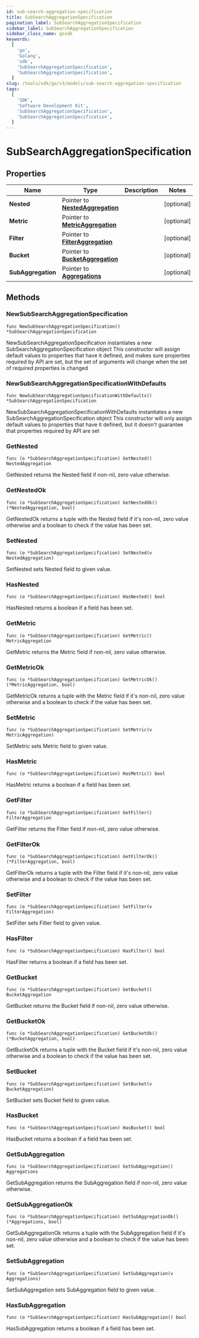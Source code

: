 ```yaml
---
id: sub-search-aggregation-specification
title: SubSearchAggregationSpecification
pagination_label: SubSearchAggregationSpecification
sidebar_label: SubSearchAggregationSpecification
sidebar_class_name: gosdk
keywords:
  [
    'go',
    'Golang',
    'sdk',
    'SubSearchAggregationSpecification',
    'SubSearchAggregationSpecification',
  ]
slug: /tools/sdk/go/v3/models/sub-search-aggregation-specification
tags:
  [
    'SDK',
    'Software Development Kit',
    'SubSearchAggregationSpecification',
    'SubSearchAggregationSpecification',
  ]
---
```


# SubSearchAggregationSpecification

## Properties

| Name | Type | Description | Notes |
| --- | --- | --- | --- |
| **Nested** | Pointer to [**NestedAggregation**](nested-aggregation) |  | [optional] |
| **Metric** | Pointer to [**MetricAggregation**](metric-aggregation) |  | [optional] |
| **Filter** | Pointer to [**FilterAggregation**](filter-aggregation) |  | [optional] |
| **Bucket** | Pointer to [**BucketAggregation**](bucket-aggregation) |  | [optional] |
| **SubAggregation** | Pointer to [**Aggregations**](aggregations) |  | [optional] |

## Methods

### NewSubSearchAggregationSpecification

`func NewSubSearchAggregationSpecification() *SubSearchAggregationSpecification`

NewSubSearchAggregationSpecification instantiates a new SubSearchAggregationSpecification object This constructor will assign default values to properties that have it defined, and makes sure properties required by API are set, but the set of arguments will change when the set of required properties is changed

### NewSubSearchAggregationSpecificationWithDefaults

`func NewSubSearchAggregationSpecificationWithDefaults() *SubSearchAggregationSpecification`

NewSubSearchAggregationSpecificationWithDefaults instantiates a new SubSearchAggregationSpecification object This constructor will only assign default values to properties that have it defined, but it doesn't guarantee that properties required by API are set

### GetNested

`func (o *SubSearchAggregationSpecification) GetNested() NestedAggregation`

GetNested returns the Nested field if non-nil, zero value otherwise.

### GetNestedOk

`func (o *SubSearchAggregationSpecification) GetNestedOk() (*NestedAggregation, bool)`

GetNestedOk returns a tuple with the Nested field if it's non-nil, zero value otherwise and a boolean to check if the value has been set.

### SetNested

`func (o *SubSearchAggregationSpecification) SetNested(v NestedAggregation)`

SetNested sets Nested field to given value.

### HasNested

`func (o *SubSearchAggregationSpecification) HasNested() bool`

HasNested returns a boolean if a field has been set.

### GetMetric

`func (o *SubSearchAggregationSpecification) GetMetric() MetricAggregation`

GetMetric returns the Metric field if non-nil, zero value otherwise.

### GetMetricOk

`func (o *SubSearchAggregationSpecification) GetMetricOk() (*MetricAggregation, bool)`

GetMetricOk returns a tuple with the Metric field if it's non-nil, zero value otherwise and a boolean to check if the value has been set.

### SetMetric

`func (o *SubSearchAggregationSpecification) SetMetric(v MetricAggregation)`

SetMetric sets Metric field to given value.

### HasMetric

`func (o *SubSearchAggregationSpecification) HasMetric() bool`

HasMetric returns a boolean if a field has been set.

### GetFilter

`func (o *SubSearchAggregationSpecification) GetFilter() FilterAggregation`

GetFilter returns the Filter field if non-nil, zero value otherwise.

### GetFilterOk

`func (o *SubSearchAggregationSpecification) GetFilterOk() (*FilterAggregation, bool)`

GetFilterOk returns a tuple with the Filter field if it's non-nil, zero value otherwise and a boolean to check if the value has been set.

### SetFilter

`func (o *SubSearchAggregationSpecification) SetFilter(v FilterAggregation)`

SetFilter sets Filter field to given value.

### HasFilter

`func (o *SubSearchAggregationSpecification) HasFilter() bool`

HasFilter returns a boolean if a field has been set.

### GetBucket

`func (o *SubSearchAggregationSpecification) GetBucket() BucketAggregation`

GetBucket returns the Bucket field if non-nil, zero value otherwise.

### GetBucketOk

`func (o *SubSearchAggregationSpecification) GetBucketOk() (*BucketAggregation, bool)`

GetBucketOk returns a tuple with the Bucket field if it's non-nil, zero value otherwise and a boolean to check if the value has been set.

### SetBucket

`func (o *SubSearchAggregationSpecification) SetBucket(v BucketAggregation)`

SetBucket sets Bucket field to given value.

### HasBucket

`func (o *SubSearchAggregationSpecification) HasBucket() bool`

HasBucket returns a boolean if a field has been set.

### GetSubAggregation

`func (o *SubSearchAggregationSpecification) GetSubAggregation() Aggregations`

GetSubAggregation returns the SubAggregation field if non-nil, zero value otherwise.

### GetSubAggregationOk

`func (o *SubSearchAggregationSpecification) GetSubAggregationOk() (*Aggregations, bool)`

GetSubAggregationOk returns a tuple with the SubAggregation field if it's non-nil, zero value otherwise and a boolean to check if the value has been set.

### SetSubAggregation

`func (o *SubSearchAggregationSpecification) SetSubAggregation(v Aggregations)`

SetSubAggregation sets SubAggregation field to given value.

### HasSubAggregation

`func (o *SubSearchAggregationSpecification) HasSubAggregation() bool`

HasSubAggregation returns a boolean if a field has been set.
